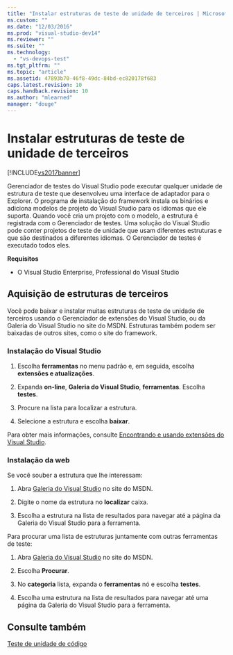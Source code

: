 ```yaml
---
title: "Instalar estruturas de teste de unidade de terceiros | Microsoft Docs"
ms.custom: ""
ms.date: "12/03/2016"
ms.prod: "visual-studio-dev14"
ms.reviewer: ""
ms.suite: ""
ms.technology: 
  - "vs-devops-test"
ms.tgt_pltfrm: ""
ms.topic: "article"
ms.assetid: 47893b70-46f8-49dc-84bd-ec820178f683
caps.latest.revision: 10
caps.handback.revision: 10
ms.author: "mlearned"
manager: "douge"
---
```

# Instalar estruturas de teste de unidade de terceiros
[!INCLUDE[vs2017banner](../code-quality/includes/vs2017banner.md)]

Gerenciador de testes do Visual Studio pode executar qualquer unidade de estrutura de teste que desenvolveu uma interface de adaptador para o Explorer.  O programa de instalação do framework instala os binários e adiciona modelos de projeto do Visual Studio para os idiomas que ele suporta.  Quando você cria um projeto com o modelo, a estrutura é registrada com o Gerenciador de testes.  Uma solução do Visual Studio pode conter projetos de teste de unidade que usam diferentes estruturas e que são destinados a diferentes idiomas.  O Gerenciador de testes é executado todos eles.  
  
 **Requisitos**  
  
-   O Visual Studio Enterprise, Professional do Visual Studio  
  
## Aquisição de estruturas de terceiros  
 Você pode baixar e instalar muitas estruturas de teste de unidade de terceiros usando o Gerenciador de extensões do Visual Studio, ou da Galeria do Visual Studio no site do MSDN.  Estruturas também podem ser baixadas de outros sites, como o site do framework.  
  
### Instalação do Visual Studio  
  
1.  Escolha **ferramentas** no menu padrão e, em seguida, escolha **extensões e atualizações**.  
  
2.  Expanda **on\-line**, **Galeria do Visual Studio**, **ferramentas**.  Escolha **testes**.  
  
3.  Procure na lista para localizar a estrutura.  
  
4.  Selecione a estrutura e escolha **baixar**.  
  
 Para obter mais informações, consulte [Encontrando e usando extensões do Visual Studio](../ide/finding-and-using-visual-studio-extensions.md).  
  
### Instalação da web  
 Se você souber a estrutura que lhe interessam:  
  
1.  Abra [Galeria do Visual Studio](http://go.microsoft.com/fwlink/?LinkId=236267) no site do MSDN.  
  
2.  Digite o nome da estrutura no **localizar** caixa.  
  
3.  Escolha a estrutura na lista de resultados para navegar até a página da Galeria do Visual Studio para a ferramenta.  
  
 Para procurar uma lista de estruturas juntamente com outras ferramentas de teste:  
  
1.  Abra [Galeria do Visual Studio](http://go.microsoft.com/fwlink/?LinkId=236267) no site do MSDN.  
  
2.  Escolha **Procurar**.  
  
3.  No **categoria** lista, expanda o **ferramentas** nó e escolha **testes**.  
  
4.  Escolha uma estrutura na lista de resultados para navegar até uma página da Galeria do Visual Studio para a ferramenta.  
  
## Consulte também  
 [Teste de unidade de código](../test/unit-test-your-code.md)